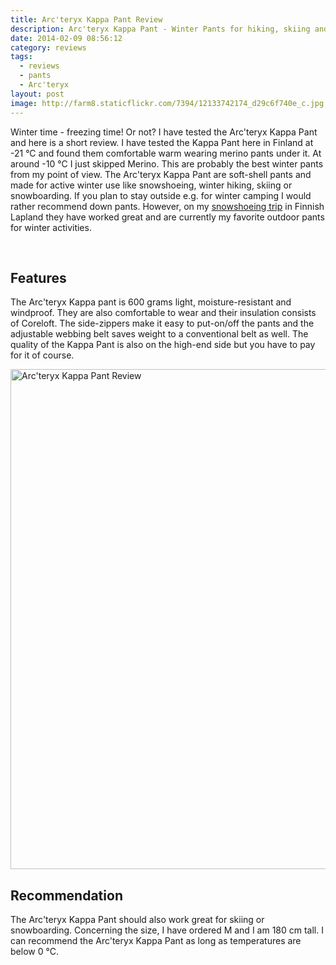 ```yaml
---
title: Arc'teryx Kappa Pant Review
description: Arc'teryx Kappa Pant - Winter Pants for hiking, skiing and snowboarding
date: 2014-02-09 08:56:12
category: reviews
tags:
  - reviews
  - pants
  - Arc'teryx
layout: post
image: http://farm8.staticflickr.com/7394/12133742174_d29c6f740e_c.jpg
---
```

Winter time - freezing time! Or not? I have tested the Arc'teryx Kappa Pant and here is a short review. I have tested the Kappa Pant here in Finland at -21 °C and found them comfortable warm wearing merino pants under it. At around -10 °C I just skipped Merino. This are probably the best winter pants from my point of view. The Arc'teryx Kappa Pant are soft-shell pants and made for active winter use like snowshoeing, winter hiking, skiing or snowboarding. If you plan to stay outside e.g. for winter camping I would rather recommend down pants. However, on my <a href="http://www.hikeventures.com/snowshoeing-and-skiing-in-urho-kekkonen-national-park-and-Saariselka/" target="_self">snowshoeing trip</a>  in Finnish Lapland they have worked great and are currently my favorite outdoor pants for winter activities.

<amp-img src="http://farm8.staticflickr.com/7394/12133742174_d29c6f740e_c.jpg" layout="responsive" width="800" height="534" alt="Arc'teryx Kappa Pant Review"></amp-img>
<br>
<!--more-->

## Features
The Arc'teryx Kappa pant is 600 grams light, moisture-resistant and windproof. They are also comfortable to wear and their insulation consists of Coreloft. The side-zippers make it easy to put-on/off the pants and the adjustable webbing belt saves weight to a conventional belt as well. The quality of the Kappa Pant is also on the high-end side but you have to pay for it of course.

<img src="http://farm3.staticflickr.com/2882/12133360105_becc09d986_c.jpg" width="534" height="800" alt="Arc'teryx Kappa Pant Review">

## Recommendation
The Arc'teryx Kappa Pant should also work great for skiing or snowboarding. Concerning the size, I have ordered M and I am 180 cm tall. I can recommend the Arc'teryx Kappa Pant as long as temperatures are below 0 °C.
